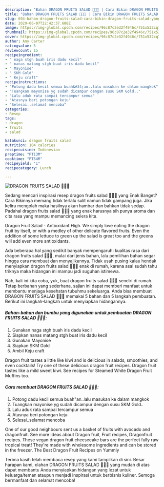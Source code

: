 ```yaml
---
description: "Bahan DRAGON FRUITS SALAD 🍍🧀🥛 | Cara Bikin DRAGON FRUITS SALAD 🍍🧀🥛 Yang Enak Dan Lezat"
title: "Bahan DRAGON FRUITS SALAD 🍍🧀🥛 | Cara Bikin DRAGON FRUITS SALAD 🍍🧀🥛 Yang Enak Dan Lezat"
slug: 694-bahan-dragon-fruits-salad-cara-bikin-dragon-fruits-salad-yang-enak-dan-lezat
date: 2020-06-07T22:42:37.688Z
image: https://img-global.cpcdn.com/recipes/96c87c2e32f4946c/751x532cq70/dragon-fruits-salad-🍍🧀🥛-foto-resep-utama.jpg
thumbnail: https://img-global.cpcdn.com/recipes/96c87c2e32f4946c/751x532cq70/dragon-fruits-salad-🍍🧀🥛-foto-resep-utama.jpg
cover: https://img-global.cpcdn.com/recipes/96c87c2e32f4946c/751x532cq70/dragon-fruits-salad-🍍🧀🥛-foto-resep-utama.jpg
author: Amy Carter
ratingvalue: 5
reviewcount: 15
recipeingredient:
- " naga stgh buah iris dadu kecil"
- " nanas matang stgh buat iris dadu kecil"
- " Mayonise"
- " SKM Gold"
- " Keju craft"
recipeinstructions:
- "Potong dadu kecil semua buah&#34;an..lalu masukan ke dalam mangkok"
- "Tuangkan mayonise yg sudah dicampur dengan susu SKM Gold.."
- "Lalu aduk rata sampai tercampur semua"
- "Atasnya beri potongan keju"
- "Selesai..selamat mencoba"
categories:
- Resep
tags:
- dragon
- fruits
- salad

katakunci: dragon fruits salad 
nutrition: 104 calories
recipecuisine: Indonesian
preptime: "PT13M"
cooktime: "PT54M"
recipeyield: "1"
recipecategory: Lunch

---
```



![DRAGON FRUITS SALAD 🍍🧀🥛](https://img-global.cpcdn.com/recipes/96c87c2e32f4946c/751x532cq70/dragon-fruits-salad-🍍🧀🥛-foto-resep-utama.jpg)

Sedang mencari inspirasi resep dragon fruits salad 🍍🧀🥛 yang Enak Banget? Cara Bikinnya memang tidak terlalu sulit namun tidak gampang juga. Jika keliru mengolah maka hasilnya akan hambar dan bahkan tidak sedap. Padahal dragon fruits salad 🍍🧀🥛 yang enak harusnya sih punya aroma dan cita rasa yang mampu memancing selera kita.

Dragon Fruit Salad - Antioxidant High. We simply love eating the dragon fruit by itself, or with a medley of other delicate flavored fruits. Even the addition of some lettuce to green up the salad is great too and the greens will add even more antioxidants.

Ada beberapa hal yang sedikit banyak mempengaruhi kualitas rasa dari dragon fruits salad 🍍🧀🥛, mulai dari jenis bahan, lalu pemilihan bahan segar hingga cara membuat dan menyajikannya. Tidak usah pusing kalau hendak menyiapkan dragon fruits salad 🍍🧀🥛 enak di rumah, karena asal sudah tahu triknya maka hidangan ini mampu jadi suguhan istimewa.


Nah, kali ini kita coba, yuk, buat dragon fruits salad 🍍🧀🥛 sendiri di rumah. Tetap berbahan yang sederhana, sajian ini dapat memberi manfaat untuk membantu menjaga kesehatan tubuhmu sekeluarga. Anda bisa membuat DRAGON FRUITS SALAD 🍍🧀🥛 memakai 5 bahan dan 5 langkah pembuatan. Berikut ini langkah-langkah untuk menyiapkan hidangannya.

<!--inarticleads1-->

##### Bahan-bahan dan bumbu yang digunakan untuk pembuatan DRAGON FRUITS SALAD 🍍🧀🥛:

1. Gunakan  naga stgh buah iris dadu kecil
1. Siapkan  nanas matang stgh buat iris dadu kecil
1. Gunakan  Mayonise
1. Siapkan  SKM Gold
1. Ambil  Keju craft


Dragon fruit tastes a little like kiwi and is delicious in salads, smoothies, and even cocktails! Try one of these delicious dragon fruit recipes. Dragon fruit tastes like a mild sweet kiwi. See recipes for Steamed White Dragon Fruit Muffins too. 

<!--inarticleads2-->

##### Cara membuat DRAGON FRUITS SALAD 🍍🧀🥛:

1. Potong dadu kecil semua buah&#34;an..lalu masukan ke dalam mangkok
1. Tuangkan mayonise yg sudah dicampur dengan susu SKM Gold..
1. Lalu aduk rata sampai tercampur semua
1. Atasnya beri potongan keju
1. Selesai..selamat mencoba


One of our good neighbours sent us a basket of fruits with avocado and dragonfruit. See more ideas about Dragon fruit, Fruit recipes, Dragonfruit recipes. These vegan dragon fruit cheesecake bars are the perfect fully raw tropical treat! They&#39;re made with wholesome ingredients and can be stored in the freezer. The Best Dragon Fruit Recipes on Yummly 

Terima kasih telah membaca resep yang kami tampilkan di sini. Besar harapan kami, olahan DRAGON FRUITS SALAD 🍍🧀🥛 yang mudah di atas dapat membantu Anda menyiapkan hidangan yang lezat untuk keluarga/teman ataupun menjadi inspirasi untuk berbisnis kuliner. Semoga bermanfaat dan selamat mencoba!
